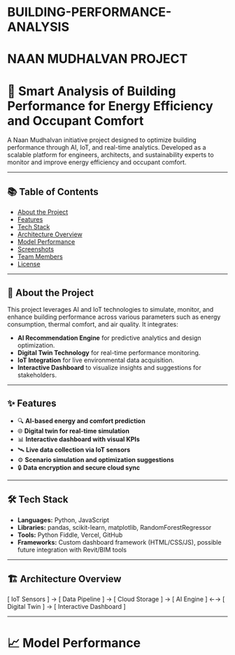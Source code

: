 # BUILDING-PERFORMANCE-ANALYSIS
# NAAN MUDHALVAN PROJECT
# 🏢 Smart Analysis of Building Performance for Energy Efficiency and Occupant Comfort

A Naan Mudhalvan initiative project designed to optimize building performance through AI, IoT, and real-time analytics. Developed as a scalable platform for engineers, architects, and sustainability experts to monitor and improve energy efficiency and occupant comfort.

---

## 📚 Table of Contents

- [About the Project](#about-the-project)
- [Features](#features)
- [Tech Stack](#tech-stack)
- [Architecture Overview](#architecture-overview)
- [Model Performance](#model-performance)
- [Screenshots](#screenshots)
- [Team Members](#team-members)
- [License](#license)

---

## 📖 About the Project

This project leverages AI and IoT technologies to simulate, monitor, and enhance building performance across various parameters such as energy consumption, thermal comfort, and air quality. It integrates:

- **AI Recommendation Engine** for predictive analytics and design optimization.
- **Digital Twin Technology** for real-time performance monitoring.
- **IoT Integration** for live environmental data acquisition.
- **Interactive Dashboard** to visualize insights and suggestions for stakeholders.

---

## ✨ Features

- 🔍 **AI-based energy and comfort prediction**
- 🌐 **Digital twin for real-time simulation**
- 📊 **Interactive dashboard with visual KPIs**
- 🛰 **Live data collection via IoT sensors**
- ⚙️ **Scenario simulation and optimization suggestions**
- 🔒 **Data encryption and secure cloud sync**

---

## 🛠 Tech Stack

- **Languages:** Python, JavaScript
- **Libraries:** pandas, scikit-learn, matplotlib, RandomForestRegressor
- **Tools:** Python Fiddle, Vercel, GitHub
- **Frameworks:** Custom dashboard framework (HTML/CSS/JS), possible future integration with Revit/BIM tools

---

## 🏗 Architecture Overview
   [ IoT Sensors ] → [ Data Pipeline ] → [ Cloud Storage ]
→
[ AI Engine ] ←→ [ Digital Twin ]
→
[ Interactive Dashboard ]

---
# 📈 Model Performance


